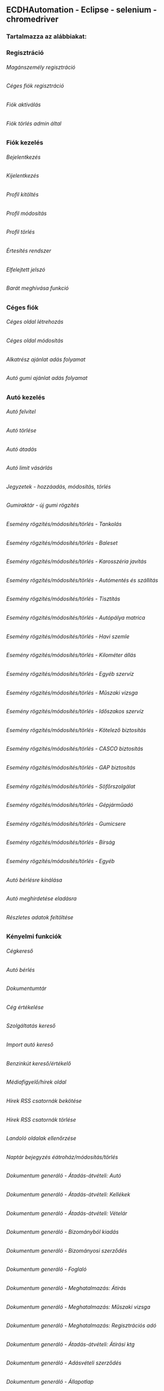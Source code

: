 ## ECDHAutomation - Eclipse - selenium - chromedriver

### Tartalmazza az alábbiakat:

### Regisztráció
###### Magánszemély regisztráció
###### Céges fiók regisztráció
###### Fiók aktiválás
###### Fiók törlés admin által

### Fiók kezelés
###### Bejelentkezés
###### Kijelentkezés
###### Profil kitöltés
###### Profil módosítás
###### Profil törlés
###### Értesítés rendszer
###### Elfelejtett jelszó
###### Barát meghívása funkció

### Céges fiók
###### Céges oldal létrehozás
###### Céges oldal módosítás
###### Alkatrész ajánlat adás folyamat
###### Autó gumi ajánlat adás folyamat

### Autó kezelés
###### Autó felvitel
###### Autó törlése
###### Autó átadás
###### Autó limit vásárlás
###### Jegyzetek - hozzáadás, módosítás, törlés
###### Gumiraktár - új gumi rögzítés
###### Esemény rögzítés/módosítés/törlés - Tankolás 
###### Esemény rögzítés/módosítés/törlés - Baleset 
###### Esemény rögzítés/módosítés/törlés - Karosszéria javítás 
###### Esemény rögzítés/módosítés/törlés - Autómentés és szállítás
###### Esemény rögzítés/módosítés/törlés - Tisztítás
###### Esemény rögzítés/módosítés/törlés - Autópálya matrica
###### Esemény rögzítés/módosítés/törlés - Havi szemle
###### Esemény rögzítés/módosítés/törlés - Kilométer állás
###### Esemény rögzítés/módosítés/törlés - Egyéb szervíz 
###### Esemény rögzítés/módosítés/törlés - Műszaki vizsga
###### Esemény rögzítés/módosítés/törlés - Időszakos szervíz
###### Esemény rögzítés/módosítés/törlés - Kötelező biztosítás
###### Esemény rögzítés/módosítés/törlés - CASCO biztosítás
###### Esemény rögzítés/módosítés/törlés - GAP biztosítás
###### Esemény rögzítés/módosítés/törlés - Söfőrszolgálat
###### Esemény rögzítés/módosítés/törlés - Gépjárműadó
###### Esemény rögzítés/módosítés/törlés - Gumicsere
###### Esemény rögzítés/módosítés/törlés - Bírság
###### Esemény rögzítés/módosítés/törlés - Egyéb
###### Autó bérlésre kínálása
###### Autó meghirdetése eladásra
###### Részletes adatok feltöltése

### Kényelmi funkciók
###### Cégkereső
###### Autó bérlés
###### Dokumentumtár
###### Cég értékelése
###### Szolgáltatás kereső
###### Import autó kereső
###### Benzinkút kereső/értékelő
###### Médiafigyelő/hírek oldal
###### Hírek RSS csatornák bekötése
###### Hírek RSS csatornák törlése
###### Landoló oldalak ellenőrzése
###### Naptár bejegyzés éátroház/módosítás/törlés
###### Dokumentum generáló - Átadás-átvételi: Autó
###### Dokumentum generáló - Átadás-átvételi: Kellékek
###### Dokumentum generáló - Átadás-átvételi: Vételár
###### Dokumentum generáló - Bizományból kiadás
###### Dokumentum generáló - Bizományosi szerződés
###### Dokumentum generáló - Foglaló
###### Dokumentum generáló - Meghatalmazás: Átírás
###### Dokumentum generáló - Meghatalmazás: Műszaki vizsga
###### Dokumentum generáló - Meghatalmazás: Regisztrációs adó
###### Dokumentum generáló - Átadás-átvételi: Átírási ktg
###### Dokumentum generáló - Adásvételi szerződés
###### Dokumentum generáló - Állapotlap
